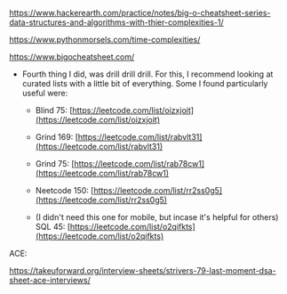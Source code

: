 
https://www.hackerearth.com/practice/notes/big-o-cheatsheet-series-data-structures-and-algorithms-with-thier-complexities-1/

https://www.pythonmorsels.com/time-complexities/


https://www.bigocheatsheet.com/



- Fourth thing I did, was drill drill drill. For this, I recommend looking at curated lists with a little bit of everything. Some I found particularly useful were:
    
    - Blind 75: [https://leetcode.com/list/oizxjoit](https://leetcode.com/list/oizxjoit)
        
    - Grind 169: [https://leetcode.com/list/rabvlt31](https://leetcode.com/list/rabvlt31)
        
    - Grind 75: [https://leetcode.com/list/rab78cw1](https://leetcode.com/list/rab78cw1)
        
    - Neetcode 150: [https://leetcode.com/list/rr2ss0g5](https://leetcode.com/list/rr2ss0g5)
        
    - (I didn't need this one for mobile, but incase it's helpful for others) SQL 45: [https://leetcode.com/list/o2qifkts](https://leetcode.com/list/o2qifkts)


ACE:

https://takeuforward.org/interview-sheets/strivers-79-last-moment-dsa-sheet-ace-interviews/